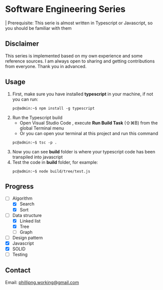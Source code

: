 # Software Engineering Series
| Prerequisite: This serie is almost written in Typescript or Javascript, so you should be familiar with them

## Disclaimer
This series is implemented based on my own experience and some reference sources. I am always open to sharing and getting contributions from everyone. Thank you in advanced.

## Usage
1. First, make sure you have installed **typescript** in your machine, if not you can run:
    ```console
    pc@admin:~$ npm install -g typescript
    ```
2. Run the Typescript build
    - Open Visual Studio Code , execute **Run Build Task** (⇧⌘B) from the global Terminal menu
    - Or you can open your terminal at this project and run this command
    ```console
    pc@admin:~$ tsc -p .
    ```
3. Now you can see **build** folder is where your typescript code has been transpiled into javascript
4. Test the code in **build** folder, for example:
    ```console
    pc@admin:~$ node build/tree/test.js
    ```

## Progress
- [ ] Algorithm
    - [x] Search
    - [x] Sort
- [ ] Data structure
    - [x] Linked list
    - [x] Tree
    - [ ] Graph
- [ ] Design pattern
- [x] Javascript
- [x] SOLID
- [ ] Testing

## Contact
Email: phillipng.working@gmail.com
